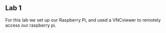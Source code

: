 ## Lab 1

For this lab we set up our Raspberry Pi, and used a VNCviewer to remotely access our raspberry pi. 

